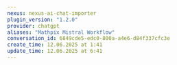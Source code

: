 ```yaml
---
nexus: nexus-ai-chat-importer
plugin_version: "1.2.0"
provider: chatgpt
aliases: "Mathpix Mistral Workflow"
conversation_id: 6849cde5-edc0-800a-a4e6-d84f337cfc3e
create_time: 12.06.2025 at 1:41
update_time: 12.06.2025 at 6:41
---
```

